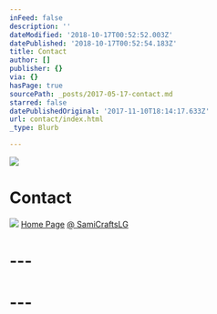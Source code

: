```yaml
---
inFeed: false
description: ''
dateModified: '2018-10-17T00:52:52.003Z'
datePublished: '2018-10-17T00:52:54.183Z'
title: Contact
author: []
publisher: {}
via: {}
hasPage: true
sourcePath: _posts/2017-05-17-contact.md
starred: false
datePublishedOriginal: '2017-11-10T18:14:17.633Z'
url: contact/index.html
_type: Blurb

---
```

![](https://the-grid-user-content.s3-us-west-2.amazonaws.com/6b540b87-8378-475a-bda7-d35cb83955da.jpg)

# **Contact**
![](https://the-grid-user-content.s3-us-west-2.amazonaws.com/e2166030-7b15-4303-83e6-b2d6cce4960a.png)
[Home Page][0]
[@ SamiCraftsLG][1]

# **---**

# ---

[0]: https://thegrid.ai/lgsamicrafts/
[1]: https://twitter.com/SamiCraftsLG